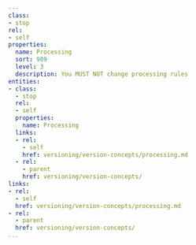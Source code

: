 ```yaml
---
class:
- stop
rel:
- self
properties:
  name: Processing
  sort: 909
  level: 3
  description: You MUST NOT change processing rules
entities:
- class:
  - stop
  rel:
  - self
  properties:
    name: Processing
  links:
  - rel:
    - self
    href: versioning/version-concepts/processing.md
  - rel:
    - parent
    href: versioning/version-concepts/
links:
- rel:
  - self
  href: versioning/version-concepts/processing.md
- rel:
  - parent
  href: versioning/version-concepts/
...
```

